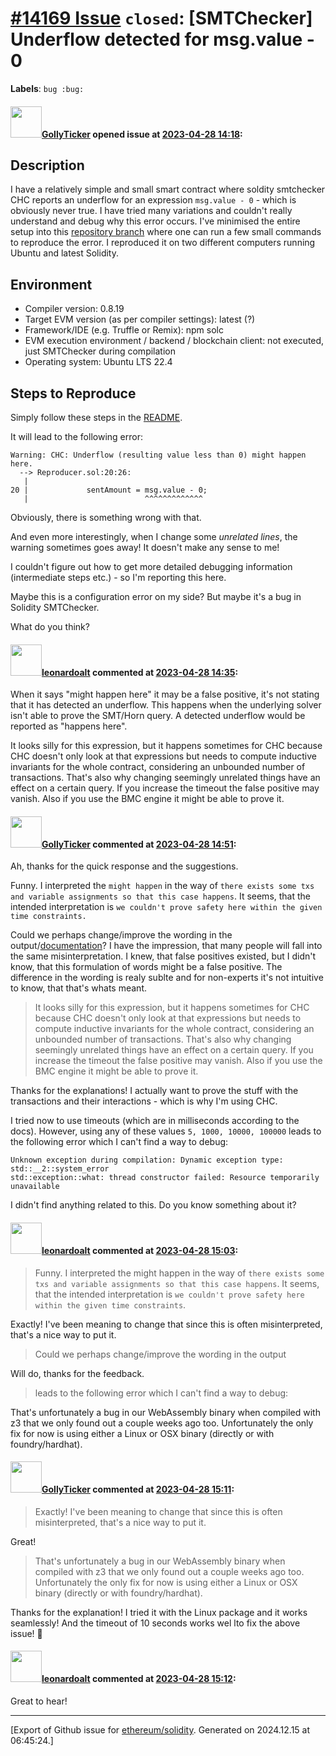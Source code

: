 # [\#14169 Issue](https://github.com/ethereum/solidity/issues/14169) `closed`: [SMTChecker] Underflow detected for msg.value - 0
**Labels**: `bug :bug:`


#### <img src="https://avatars.githubusercontent.com/u/4527862?u=11f63904c6978f31560bdb582433e5cb5289ab43&v=4" width="50">[GollyTicker](https://github.com/GollyTicker) opened issue at [2023-04-28 14:18](https://github.com/ethereum/solidity/issues/14169):

## Description

I have a relatively simple and small smart contract where soldity smtchecker CHC reports an underflow for an expression `msg.value - 0` - which is obviously never true. I have tried many variations and couldn't really understand and debug why this error occurs. I've minimised the entire setup into this [repository branch](https://github.com/GollyTicker/ethereum-bridge-when-cheap/tree/smtchecker-problem) where one can run a few small commands to reproduce the error. I reproduced it on two different computers running Ubuntu and latest Solidity.

## Environment

- Compiler version: 0.8.19
- Target EVM version (as per compiler settings): latest (?)
- Framework/IDE (e.g. Truffle or Remix): npm solc
- EVM execution environment / backend / blockchain client: not executed, just SMTChecker during compilation
- Operating system: Ubuntu LTS 22.4

## Steps to Reproduce

Simply follow these steps in the [README](https://github.com/GollyTicker/ethereum-bridge-when-cheap/tree/smtchecker-problem).

It will lead to the following error:
```
Warning: CHC: Underflow (resulting value less than 0) might happen here.
  --> Reproducer.sol:20:26:
   |
20 |             sentAmount = msg.value - 0;
   |                          ^^^^^^^^^^^^^
```

Obviously, there is something wrong with that.

And even more interestingly, when I change some *unrelated lines*, the warning sometimes goes away! It doesn't make any sense to me!

I couldn't figure out how to get more detailed debugging information (intermediate steps etc.) - so I'm reporting this here.

Maybe this is a configuration error on my side? But maybe it's a bug in Solidity SMTChecker.

What do you think?

#### <img src="https://avatars.githubusercontent.com/u/504195?u=ce2facd14af9fd474ebff49f0d44891f56f7500f&v=4" width="50">[leonardoalt](https://github.com/leonardoalt) commented at [2023-04-28 14:35](https://github.com/ethereum/solidity/issues/14169#issuecomment-1527665493):

When it says "might happen here" it may be a false positive, it's not stating that it has detected an underflow. This happens when the underlying solver isn't able to prove the SMT/Horn query. A detected underflow would be reported as "happens here".

It looks silly for this expression, but it happens sometimes for CHC because CHC doesn't only look at that expressions but needs to compute inductive invariants for the whole contract, considering an unbounded number of transactions. That's also why changing seemingly unrelated things have an effect on a certain query. If you increase the timeout the false positive may vanish.  Also if you use the BMC engine it might be able to prove it.

#### <img src="https://avatars.githubusercontent.com/u/4527862?u=11f63904c6978f31560bdb582433e5cb5289ab43&v=4" width="50">[GollyTicker](https://github.com/GollyTicker) commented at [2023-04-28 14:51](https://github.com/ethereum/solidity/issues/14169#issuecomment-1527686236):

Ah, thanks for the quick response and the suggestions.

Funny. I interpreted the `might happen` in the way of `there exists some txs and variable assignments so that this case happens`. It seems, that the intended interpretation is `we couldn't prove safety here within the given time constraints.`

Could we perhaps change/improve the wording in the output/[documentation](https://docs.soliditylang.org/en/v0.8.19/smtchecker.html)? I have the impression, that many people will fall into the same misinterpretation. I knew, that false positives existed, but I didn't know, that this formulation of words might be a false positive. The difference in the wording is realy sublte and for non-experts it's not intuitive to know, that that's whats meant.

> It looks silly for this expression, but it happens sometimes for CHC because CHC doesn't only look at that expressions but needs to compute inductive invariants for the whole contract, considering an unbounded number of transactions. That's also why changing seemingly unrelated things have an effect on a certain query. If you increase the timeout the false positive may vanish. Also if you use the BMC engine it might be able to prove it.

Thanks for the explanations! I actually want to prove the stuff with the transactions and their interactions - which is why  I'm using CHC.

I tried now to use timeouts (which are in milliseconds according to the docs). However, using any of these values `5, 1000, 10000, 100000` leads to the following error which I can't find a way to debug:
```
Unknown exception during compilation: Dynamic exception type: std::__2::system_error
std::exception::what: thread constructor failed: Resource temporarily unavailable
```

I didn't find anything related to this. Do you know something about it?

#### <img src="https://avatars.githubusercontent.com/u/504195?u=ce2facd14af9fd474ebff49f0d44891f56f7500f&v=4" width="50">[leonardoalt](https://github.com/leonardoalt) commented at [2023-04-28 15:03](https://github.com/ethereum/solidity/issues/14169#issuecomment-1527703761):

> Funny. I interpreted the might happen in the way of `there exists some txs and variable assignments so that this case happens`. It seems, that the intended interpretation is `we couldn't prove safety here within the given time constraints`.

Exactly! I've been meaning to change that since this is often misinterpreted, that's a nice way to put it.

> Could we perhaps change/improve the wording in the output

Will do, thanks for the feedback.

> leads to the following error which I can't find a way to debug:

That's unfortunately a bug in our WebAssembly binary when compiled with z3 that we only found out a couple weeks ago too. Unfortunately the only fix for now is using either a Linux or OSX binary (directly or with foundry/hardhat).

#### <img src="https://avatars.githubusercontent.com/u/4527862?u=11f63904c6978f31560bdb582433e5cb5289ab43&v=4" width="50">[GollyTicker](https://github.com/GollyTicker) commented at [2023-04-28 15:11](https://github.com/ethereum/solidity/issues/14169#issuecomment-1527715508):

> Exactly! I've been meaning to change that since this is often misinterpreted, that's a nice way to put it.

Great!

> That's unfortunately a bug in our WebAssembly binary when compiled with z3 that we only found out a couple weeks ago too. Unfortunately the only fix for now is using either a Linux or OSX binary (directly or with foundry/hardhat).

Thanks for the explanation! I tried it with the Linux package and it works seamlessly! And the timeout of 10 seconds works wel lto fix the above issue! :partying_face:

#### <img src="https://avatars.githubusercontent.com/u/504195?u=ce2facd14af9fd474ebff49f0d44891f56f7500f&v=4" width="50">[leonardoalt](https://github.com/leonardoalt) commented at [2023-04-28 15:12](https://github.com/ethereum/solidity/issues/14169#issuecomment-1527717044):

Great to hear!


-------------------------------------------------------------------------------



[Export of Github issue for [ethereum/solidity](https://github.com/ethereum/solidity). Generated on 2024.12.15 at 06:45:24.]
